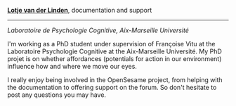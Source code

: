 **[Lotje van der Linden](http://www.cogsci.nl/lvanderlinden)**, documentation and support

---

*Laboratoire de Psychologie Cognitive, Aix-Marseille Université*

I'm working as a PhD student under supervision of Françoise Vitu at the Laboratoire Psychologie Cognitive at the Aix-Marseille Université. My PhD projet is on whether affordances (potentials for action in our environment) influence how and where we move our eyes.

I really enjoy being involved in the OpenSesame project, from helping with the documentation to offering support on the forum. So don't hesitate to post any questions you may have.